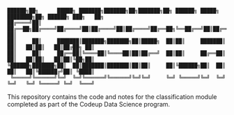 ```
██████╗██╗      █████╗ ███████╗███████╗██╗███████╗██╗ ██████╗ █████╗ ████████╗██╗ ██████╗ ███╗   ██╗
██╔════╝██║     ██╔══██╗██╔════╝██╔════╝██║██╔════╝██║██╔════╝██╔══██╗╚══██╔══╝██║██╔═══██╗████╗  ██║
██║     ██║     ███████║███████╗███████╗██║█████╗  ██║██║     ███████║   ██║   ██║██║   ██║██╔██╗ ██║
██║     ██║     ██╔══██║╚════██║╚════██║██║██╔══╝  ██║██║     ██╔══██║   ██║   ██║██║   ██║██║╚██╗██║
╚██████╗███████╗██║  ██║███████║███████║██║██║     ██║╚██████╗██║  ██║   ██║   ██║╚██████╔╝██║ ╚████║
 ╚═════╝╚══════╝╚═╝  ╚═╝╚══════╝╚══════╝╚═╝╚═╝     ╚═╝ ╚═════╝╚═╝  ╚═╝   ╚═╝   ╚═╝ ╚═════╝ ╚═╝  ╚═══╝
```                                                                                                    

This repository contains the code and notes for the classification module completed as part of the Codeup Data Science program. 